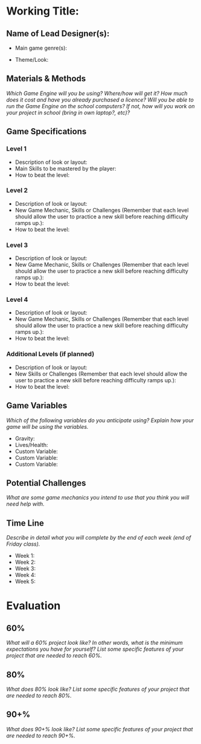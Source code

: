 # Working Title:
## Name of Lead Designer(s): 

* Main game genre(s): 

* Theme/Look:

## Materials & Methods
_Which Game Engine will you be using? Where/how will get it? How much does it cost and have you already purchased a licence? Will you be able to run the Game Engine on the school computers? If not, how will you work on your project in school (bring in own laptop?, etc)?_

## Game Specifications
### Level 1
* Description of look or layout:
* Main Skills to be mastered by the player:
* How to beat the level:

### Level 2
* Description of look or layout:
* New Game Mechanic, Skills or Challenges (Remember that each level should allow the user to practice a new skill before reaching difficulty ramps up.):
* How to beat the level:

### Level 3
* Description of look or layout:
* New Game Mechanic, Skills or Challenges (Remember that each level should allow the user to practice a new skill before reaching difficulty ramps up.):
* How to beat the level:

### Level 4
* Description of look or layout:
* New Game Mechanic, Skills or Challenges (Remember that each level should allow the user to practice a new skill before reaching difficulty ramps up.):
* How to beat the level:

### Additional Levels (if planned)
* Description of look or layout:
* New Skills or Challenges (Remember that each level should allow the user to practice a new skill before reaching difficulty ramps up.):
* How to beat the level:

## Game Variables
_Which of the following variables do you anticipate using? Explain how your game will be using the variables._
* Gravity:
* Lives/Health:
* Custom Variable:
* Custom Variable:
* Custom Variable:

## Potential Challenges
_What are some game mechanics you intend to use that you think you will need help with._

## Time Line
_Describe in detail what you will complete by the end of each week (end of Friday class)._
* Week 1:
* Week 2:
* Week 3:
* Week 4:
* Week 5:

# Evaluation
## 60%
_What will a 60% project look like?  In other words, what is the minimum expectations you have for yourself?  List some specific features of your project that are needed to reach 60%._

## 80%
_What does 80% look like?   List some specific features of your project that are needed to reach 80%._

## 90+%
_What does 90+% look like?   List some specific features of your project that are needed to reach 90+%._



